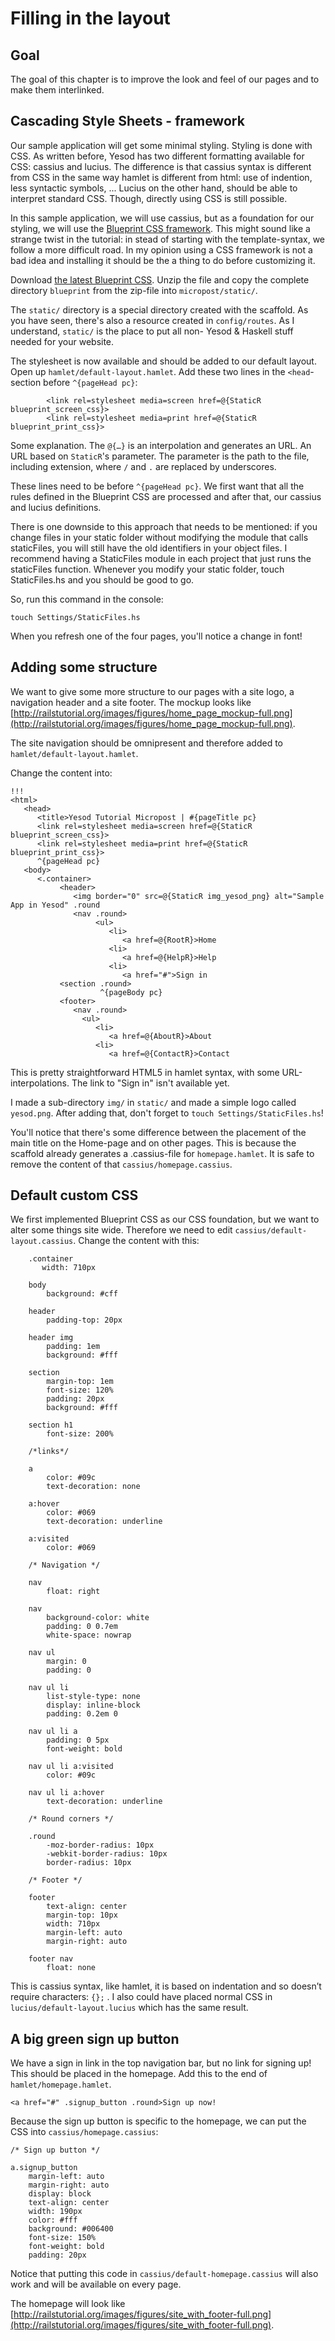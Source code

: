 # Filling in the layout

## Goal

The goal of this chapter is to improve the look and feel of our pages and to make them interlinked.

## Cascading Style Sheets - framework

Our sample application will get some minimal styling. Styling is done with CSS. As written before, Yesod has two different formatting available for CSS: cassius and lucius. The difference is that cassius syntax is different from CSS in the same way hamlet is different from html: use of indention, less syntactic symbols, ... Lucius on the other hand, should be able to interpret standard CSS. Though, directly using CSS is still possible.

In this sample application, we will use cassius, but as a foundation for our styling, we will use the [Blueprint CSS framework](http://www.blueprintcss.org/). This might sound like a strange twist in the tutorial: in stead of starting with the template-syntax, we follow a more difficult road. In my opinion using a CSS framework is not a bad idea and installing it should be the a thing to do before customizing it.

Download [the latest Blueprint CSS](http://github.com/joshuaclayton/blueprint-css/zipball/master). Unzip the file and copy the complete directory `blueprint` from the zip-file into `micropost/static/`.

The `static/` directory is a special directory created with the scaffold. As you have seen, there's also a resource created in `config/routes`. As I understand, `static/` is the place to put all non- Yesod & Haskell stuff needed for your website.

The stylesheet is now available and should be added to our default layout. Open up `hamlet/default-layout.hamlet`. Add these two lines in the `<head`-section before `^{pageHead pc}`:

            <link rel=stylesheet media=screen href=@{StaticR blueprint_screen_css}>
            <link rel=stylesheet media=print href=@{StaticR blueprint_print_css}>

Some explanation. The `@{…}` is an interpolation and generates an URL. An URL based on `StaticR`'s parameter. The parameter is the path to the file, including extension, where `/` and `.` are replaced by underscores.

These lines need to be before `^{pageHead pc}`. We first want that all the rules defined in the Blueprint CSS are processed and after that, our cassius and lucius definitions.

There is one downside to this approach that needs to be mentioned: if you change files in your static folder without modifying the module that calls staticFiles, you will still have the old identifiers in your object files. I recommend having a StaticFiles module in each project that just runs the staticFiles function. Whenever you modify your static folder, touch StaticFiles.hs and you should be good to go.

So, run this command in the console:

    touch Settings/StaticFiles.hs

When you refresh one of the four pages, you'll notice a change in font!

## Adding some structure

We want to give some more structure to our pages with a site logo, a navigation header and a site footer. The mockup looks like [http://railstutorial.org/images/figures/home_page_mockup-full.png](http://railstutorial.org/images/figures/home_page_mockup-full.png).

The site navigation should be omnipresent and therefore added to `hamlet/default-layout.hamlet`.

Change the content into:

    !!!
    <html>
       <head>
          <title>Yesod Tutorial Micropost | #{pageTitle pc}
          <link rel=stylesheet media=screen href=@{StaticR blueprint_screen_css}>
          <link rel=stylesheet media=print href=@{StaticR blueprint_print_css}>
          ^{pageHead pc}
       <body>
          <.container>
               <header>
                  <img border="0" src=@{StaticR img_yesod_png} alt="Sample App in Yesod" .round
                  <nav .round>
                       <ul>
                          <li>
                             <a href=@{RootR}>Home
                          <li>
                             <a href=@{HelpR}>Help
                          <li>
                             <a href="#">Sign in
               <section .round>
                        ^{pageBody pc}
               <footer>
                  <nav .round>
                    <ul>
                       <li>
                          <a href=@{AboutR}>About
                       <li>
                          <a href=@{ContactR}>Contact

This is pretty straightforward HTML5 in hamlet syntax, with some URL-interpolations. The link to "Sign in" isn't available yet.

I made a sub-directory `img/` in `static/` and made a simple logo called `yesod.png`. After adding that, don't forget to `touch Settings/StaticFiles.hs`!

You'll notice that there's some difference between the placement of the main title on the Home-page and on other pages. This is because the scaffold already generates a .cassius-file for `homepage.hamlet`. It is safe to remove the content of that `cassius/homepage.cassius`.

## Default custom CSS

We first implemented Blueprint CSS as our CSS foundation, but we want to alter some things site wide. Therefore we need to edit `cassius/default-layout.cassius`. Change the content with this:

~~~ {.css}
    .container
       width: 710px

    body
        background: #cff

    header
        padding-top: 20px

    header img
        padding: 1em
        background: #fff

    section
        margin-top: 1em
        font-size: 120%
        padding: 20px
        background: #fff

    section h1
        font-size: 200%

    /*links*/

    a
        color: #09c
        text-decoration: none

    a:hover
        color: #069
        text-decoration: underline

    a:visited
        color: #069

    /* Navigation */

    nav
        float: right

    nav
        background-color: white
        padding: 0 0.7em
        white-space: nowrap

    nav ul
        margin: 0
        padding: 0

    nav ul li
        list-style-type: none
        display: inline-block
        padding: 0.2em 0

    nav ul li a
        padding: 0 5px
        font-weight: bold

    nav ul li a:visited
        color: #09c

    nav ul li a:hover
        text-decoration: underline

    /* Round corners */

    .round
        -moz-border-radius: 10px
        -webkit-border-radius: 10px
        border-radius: 10px

    /* Footer */

    footer
        text-align: center
        margin-top: 10px
        width: 710px
        margin-left: auto
        margin-right: auto

    footer nav
        float: none
~~~

This is cassius syntax, like hamlet, it is based on indentation and so doesn’t require characters: `{};` . I also could have placed normal CSS in `lucius/default-layout.lucius` which has the same result.

## A big green sign up button

We have a sign in link in the top navigation bar, but no link for signing up! This should be placed in the homepage. Add this to the end of `hamlet/homepage.hamlet`.

    <a href="#" .signup_button .round>Sign up now!

Because the sign up button is specific to the homepage, we can put the CSS into `cassius/homepage.cassius`:

    /* Sign up button */

    a.signup_button
        margin-left: auto
        margin-right: auto
        display: block
        text-align: center
        width: 190px
        color: #fff
        background: #006400
        font-size: 150%
        font-weight: bold
        padding: 20px

Notice that putting this code in `cassius/default-homepage.cassius` will also work and will be available on every page.

The homepage will look like [http://railstutorial.org/images/figures/site_with_footer-full.png](http://railstutorial.org/images/figures/site_with_footer-full.png).
